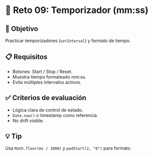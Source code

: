 # 🧩 Reto 09: Temporizador (mm:ss)

## 🎯 Objetivo
Practicar temporizadores (`setInterval`) y formato de tiempo.

## 📋 Requisitos
- Botones: Start / Stop / Reset.
- Muestra tiempo formateado mm:ss.
- Evita múltiples intervalos activos.

## ✅ Criterios de evaluación
- Lógica clara de control de estado.
- `Date.now()` o timestamp como referencia.
- No drift visible.

## 💡 Tip
Usa `Math.floor(ms / 1000)` y `padStart(2, "0")` para formato.
